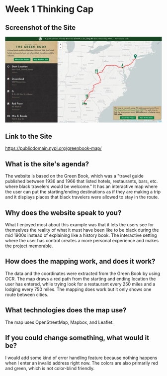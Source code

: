 # Week 1 Thinking Cap

## Screenshot of the Site
<img src="images/example.png">

## Link to the Site
https://publicdomain.nypl.org/greenbook-map/

## What is the site's agenda?
The website is based on the Green Book, which was a "travel guide published between 1936 and 1966 that listed hotels, restaurants, bars, etc. where black travelers would be welcome." It has an interactive map where the user can put the starting/ending destinations as if they are making a trip and it displays places that black travelers were allowed to stay in the route. 

## Why does the website speak to you? 
What I enjoyed most about this example was that it lets the users see for themselves the reality of what it must have been like to be black during the mid 1900s instead of explaining like a history book. The interactive setting where the user has control creates a more personal experience and makes the project memorable. 

## How does the mapping work, and does it work?
The data and the coordinates were extracted from the Green Book by using OCR. The map draws a red path from the starting and ending location the user has entered, while trying look for a restaurant every 250 miles and a lodging every 750 miles. The mapping does work but it only shows one route between cities. 

## What technologies does the map use?
The map uses OpenStreetMap, Mapbox, and Leaflet.

## If you could change something, what would it be?
I would add some kind of error handling feature because nothing happens when I enter an invalid address right now. The colors are also primarily red and green, which is not color-blind friendly. 


